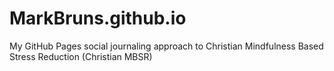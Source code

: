 # MarkBruns.github.io

My GitHub Pages social journaling approach to Christian Mindfulness Based Stress Reduction (Christian MBSR)
